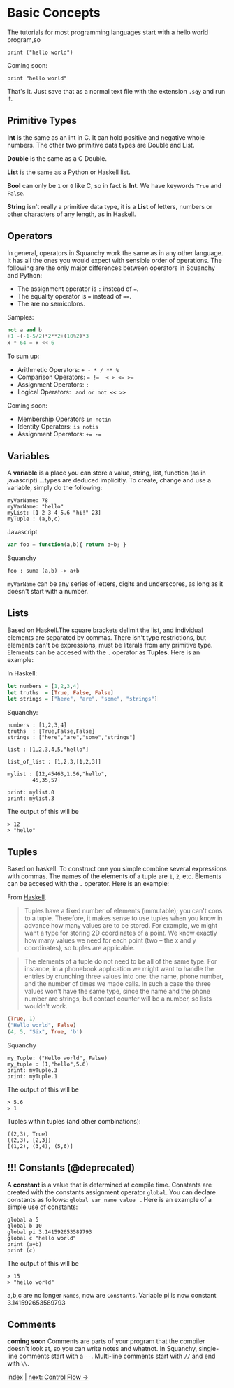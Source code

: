 # Basic Concepts

The tutorials for most programming languages start with a hello world program,so

```
print ("hello world")
```

Coming soon:

```
print "hello world"
```

That's it. Just save that as a normal text file with the extension `.sqy` and run it.


## Primitive Types

__Int__  is the same as an int in C. It can hold positive and negative whole numbers. The other two primitive data types are Double and List.

__Double__ is the same as a C Double.

__List__ is the same as a Python or Haskell list.

__Bool__ can only be `1` or `0` like C, so in fact is __Int__. We have keywords `True` and `False`.

__String__ isn't really a primitive data type, it is a __List__ of letters, numbers or other characters of any length, as in Haskell.


## Operators

In general, operators in Squanchy work the same as in any other language. It has all the ones you would expect with sensible order of operations. The following are the only major differences between operators in Squanchy and Python:
* The assignment operator is `:` instead of `=`.
* The equality operator is `=` instead of `==`.
* The are no semicolons.

Samples:

```python
not a and b
+1 -(-1-5/2)*2**2+(10%2)*3
x * 64 = x << 6
```

To sum up:
* Arithmetic Operators: `+ - * / ** %`
* Comparison Operators: `= !=  < > <= >=` 
* Assignment Operators: `:`
* Logical Operators: ` and or not << >>`

Coming soon:
* Membership Operators `in notin`
* Identity Operators: `is notis`
* Assignment Operators: `+= -=`


## Variables

A __variable__ is a place you can store a value, string, list, function (as in javascript) ...types are deduced implicitly. To create, change and use a variable, simply do the following:

```
myVarName: 78
myVarName: "hello"
myList: [1 2 3 4 5.6 "hi!" 23]
myTuple : (a,b,c)
```

Javascript

```javascript
var foo = function(a,b){ return a+b; }
```
Squanchy
```
foo : suma (a,b) -> a+b
```

`myVarName` can be any series of letters, digits and underscores, as long as it doesn't start with a number.


## Lists

Based on Haskell.The square brackets delimit the list, and individual elements are separated by commas. There isn't type restrictions, but elements can't be  expressions, must be literals from any primitive type. Elements can be accesed with the `.` operator as __Tuples__. Here is an example:

In Haskell:

```haskell
let numbers = [1,2,3,4]
let truths  = [True, False, False]
let strings = ["here", "are", "some", "strings"]
```

Squanchy:

```
numbers : [1,2,3,4]
truths  : [True,False,False]
strings : ["here","are","some","strings"]

list : [1,2,3,4,5,"hello"]

list_of_list : [1,2,3,[1,2,3]]

mylist : [12,45463,1.56,"hello",
		45,35,57]
		
print: mylist.0
print: mylist.3

```
The output of this will be
```
> 12
> "hello"
```

## Tuples

Based on haskell. To construct one you simple combine several expressions with commas. The names of the elements of a tuple are `1`, `2`, etc. Elements can be accesed with the `.` operator. Here is an example:

From [Haskell](https://en.wikibooks.org/wiki/Haskell/Lists_and_tuples).
> Tuples have a fixed number of elements (immutable); you can't cons to a tuple. Therefore, it makes sense to use tuples when you know in advance how many values are to be stored. For example, we might want a type for storing 2D coordinates of a point. We know exactly how many values we need for each point (two – the x and y coordinates), so tuples are applicable.

> The elements of a tuple do not need to be all of the same type. For instance, in a phonebook application we might want to handle the entries by crunching three values into one: the name, phone number, and the number of times we made calls. In such a case the three values won't have the same type, since the name and the phone number are strings, but contact counter will be a number, so lists wouldn't work.

``` haskell
(True, 1)
("Hello world", False)
(4, 5, "Six", True, 'b')
```

Squanchy 
```
my_Tuple: ("Hello world", False)
my_tuple : (1,"hello",5.6)
print: myTuple.3
print: myTuple.1
```
The output of this will be
```
> 5.6
> 1
```

Tuples within tuples (and other combinations):
```
((2,3), True)
((2,3), [2,3])
[(1,2), (3,4), (5,6)]
```


## !!! Constants (@deprecated)

A __constant__ is a value that is determined at compile time. Constants are created with the constants assignment operator `global`. You can declare constants as follows: `global var_name value ` . Here is an example of a simple use of constants:

```
global a 5
global b 10
global pi 3.141592653589793
global c "hello world"
print (a+b)
print (c)
```
The output of this will be
```
> 15
> "hello world"
```

a,b,c are no longer `Names`, now are `Constants`. Variable pi is now constant 3.141592653589793


## Comments

__coming soon__
Comments are parts of your program that the compiler doesn't look at, so you can write notes and whatnot. In Squanchy, single-line comments start with a `--`. Multi-line comments start with `//` and end with `\\`.


[index](index.md) | [next: Control Flow ->](2_control_flow.md)
